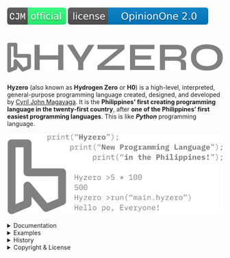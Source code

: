 [![Magayaga Official](.github/img/svg/cjm_official.svg)](img/svg/README.md)
[![Magayaga License](.github/img/svg/license.svg)](img/svg/README.md)
# [![Official Logo](.github/img/svg/logo.svg)](https://github.com/magayaga/hyzero)

**Hyzero** (also known as **Hydrogen Zero** or **H0**) is a high-level, interpreted, general-purpose programming language created, designed, and developed by [Cyril John Magayaga](https://github.com/magayaga). It is the **Philippines’ first creating programming language in the twenty-first country**, after **one of the Philippines’ first easiest programming languages**. This is like **_Python_** programming language.

[![Official Logo](.github/img/svg/hyzero_official.svg)](https://github.com/magayaga/hyzero)

<details><summary>Documentation</summary>

* Read the [Get Started](docs/Get_started.md)
* Read the [Examples](docs/example.myopl)
* Read the [Grammer](docs/grammar.txt)
* Read the [Download](docs/Download.md)

</details>
<details><summary>Examples</summary>

1. The following shows how the simple **Hello, World!** the app is written in **Hyzero**.

Hyzero programming language in original version (**v0.0.1 - v0.0.3**):

```python
print("Hello, World!")
```
Hyzero programming language in current version (**v0.1.0** - _present_):

```rust
write("Hello, World!")
```

</details>

<details><summary>History</summary>

## 1. New programming language of the Asia (2022-present)
Hyzero was created on July 25, 2022, by Cyril John Magayaga. It is the Philippines' first programming language.

The Hyzero documents, design, implementation, and related tools are hosted on GitHub private under the OpinionOne version 2.

**On July 30, 2022**, Cyril John Magayaga said __Hyzero__ was a new programming language like calculator, command language, computer program, and upcoming application.

**On August 5, 2022**, Cyril John Magayaga announced that __Hyzero__ become new high-level and general-purpose programming language, and the Philippines’ first easiest programming languages. The new filename extension on .hyzero is called the source code of a program. 

**On August 6, 2022**, Cyril John Magayaga announced that __Hyzero__ programming languages like __Python__. The _Hyzero 0.1_ was released on __August 15, 2022__, with many major new features.

**On August 13, 2022**, Cyril John Magayaga announced that __Hyzero__ programming language, new features of Hyzero in the Philippines.

### Build of the Hyzero
There are a few languages that have followed this model for other ecosystems, and Hyzero aims to fill an analogous role for Python:

* C → C++
* JavaScript → TypeScript
* Java → Kotlin
* Objective-C → Swift
* C++ → Carbon
* Python → **_Hyzero_**

</details>

<details><summary>Copyright & License</summary>

### Copyright: 
* Copyright 2022 [Cyril John Magayaga](https://github.com/magayaga)
* Copyright 2001-2022 [Python Software Foundation](https://www.python.org/psf/)
* Copyright 2022 [OpinionWork Foundation](https://github.com/OpinionWork)
   * Copyright 2022 [OpinionOne License](https://github.com/OpinionWork/OpinionOne)

### License:
The **Hyzero** documents, design, implementation, and related tools are hosted on **GitHub private** under the **OpinionOne (Latest Version 2)**.

</details>
